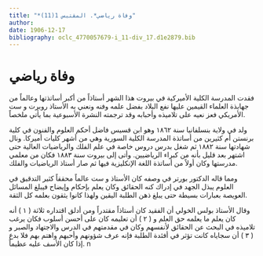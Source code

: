 ```yaml
---
title: "*وفاة رياضي*. المقتبس 1(11)"
author: 
date: 1906-12-17
bibliography: oclc_4770057679-i_11-div_17.d1e2879.bib
---
```




#  وفاة رياضي 


 فقدت المدرسة  الكلية الأميركية في بيروت  هذا الشهر أستاذاً من أكبر أساتذتها وعالماً من جهابذة العلماء القيمين عليها نفع البلاد بفضل علمه وفنه ونعني به الأستاذ روبرت و  ست  الأمريكي فعز نعيه على تلاميذه وأحبابه وقد ترجمته النشرة الأسبوعية بما يأتي ملخصاً. 

 ولد في ولاية بنسلفانيا سنة  ١٨٦٢  وهو ابن قسيس فاضل أحكم العلوم والفنون في كلية برنستن أم كثيرين من أساتذة المدرسة الكلية السورية وهي من أشهر كليات أميركا. ونال شهادتها سنة  ١٨٨٢  ثم شغل بدرس دروس خاصة في علم الفلك والرياضيات العالية حتى اشتهر بعد قليل بأنه من كبراء الرياضيين. وأتى إلى بيروت سنة  ١٨٨٣  فكان من معلمي مدرستها وكان أولاً من أساتذة اللغة الإنكليزية فيها ثم صار أستاذ الرياضيات والفلك. 

 ومما قاله  الدكتور بورتر  في وصفه كان الأستاذ و  ست  عالماً محققاً كثير التدقيق في العلوم يبذل الجهد في إدراك كنه الحقائق وكان يعلم بإحكام وإيضاح فيبلغ المسائل العويصة بعبارات بسيطة حتى يبلغ ذهن الطلبة اليقين ولهذا كانوا يثقون بعلمه كل الثقة. 

 وقال  الأستاذ بولس الخولي  أن الفقيد كان أستاذاً مقتدراً ومن أدلق اقتداره  ثلاثة ( ١ ) أنه كان يعلم ما يعلمه حق العلم و ( ٢ ) أن تعليمه كان على أحسن أسلوب فكان يرغب تلاميذه في البحث عن الحقائق لأنفسهم وكان في مقدمتهم في الدرس والاجتهاد والصبر و ( ٣ ) أن سجاياه كانت تؤثر في أفئدة الطلبة فإنه عرف شؤونهم وأحبهم واهتم بهم فلا بدع إذا كان الأسف عليه عظيماً. n 
